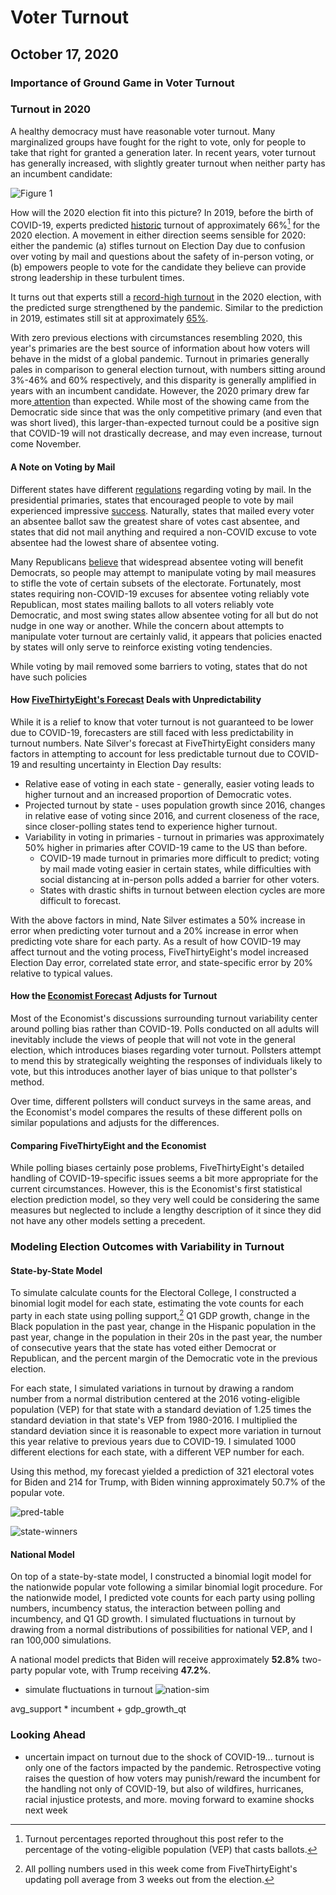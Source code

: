 # Voter Turnout
## October 17, 2020

### Importance of Ground Game in Voter Turnout

### Turnout in 2020

A healthy democracy must have reasonable voter turnout. Many marginalized groups have fought for the right to vote, only for people to take that right for granted a generation later. In recent years, voter turnout has generally increased, with slightly greater turnout when neither party has an incumbent candidate:

![Figure 1](../figures/turnout/turnout_years.jpg)

How will the 2020 election fit into this picture? In 2019, before the birth of COVID-19, experts predicted [historic](https://www.usnews.com/news/elections/articles/2019-09-20/experts-predict-huge-turnout-in-2020) turnout of approximately 66%[^vep] for the 2020 election. A movement in either direction seems sensible for 2020: either the pandemic (a) stifles turnout on Election Day due to confusion over voting by mail and questions about the safety of in-person voting, or (b) empowers people to vote for the candidate they believe can provide strong leadership in these turbulent times. 

It turns out that experts still a [record-high turnout](https://www.theatlantic.com/politics/archive/2020/10/2020-election-turnout/616640/) in the 2020 election, with the predicted surge strengthened by the pandemic. Similar to the prediction in 2019, estimates still sit at approximately [65%](https://thehill.com/homenews/campaign/520313-experts-predict-record-election-turnout-as-more-than-66-million-ballots).

With zero previous elections with circumstances resembling 2020, this year's primaries are the best source of information about how voters will behave in the midst of a global pandemic. Turnout in primaries generally pales in comparison to general election turnout, with numbers sitting around 3%-46% and 60% respectively, and this disparity is generally amplified in years with an incumbent candidate. However, the 2020 primary drew far more[ attention](https://www.nytimes.com/2020/07/21/us/politics/biden-2020.html) than expected. While most of the showing came from the Democratic side since that was the only competitive primary (and even that was short lived), this larger-than-expected turnout could be a positive sign that COVID-19 will not drastically decrease, and may even increase, turnout come November.

#### A Note on Voting by Mail

Different states have different [regulations](https://www.nytimes.com/interactive/2020/08/11/us/politics/vote-by-mail-us-states.html) regarding voting by mail. In the presidential primaries, states that encouraged people to vote by mail experienced impressive [success](https://fivethirtyeight.com/features/there-have-been-38-statewide-elections-during-the-pandemic-heres-how-they-went/). Naturally, states that mailed every voter an absentee ballot saw the greatest share of votes cast absentee, and states that did not mail anything and required a non-COVID excuse to vote absentee had the lowest share of absentee voting.

Many Republicans [believe](https://www.nytimes.com/2020/05/25/us/vote-by-mail-coronavirus.html) that widespread absentee voting will benefit Democrats, so people may attempt to manipulate voting by mail measures to stifle the vote of certain subsets of the electorate. Fortunately, most states requiring non-COVID-19 excuses for absentee voting reliably vote Republican, most states mailing ballots to all voters reliably vote Democratic, and most swing states allow absentee voting for all but do not nudge in one way or another. While the concern about attempts to manipulate voter turnout are certainly valid, it appears that policies enacted by states will only serve to reinforce existing voting tendencies.

While voting by mail removed some barriers to voting, states that do not have such policies 

#### How [FiveThirtyEight's Forecast](https://fivethirtyeight.com/features/how-fivethirtyeights-2020-presidential-forecast-works-and-whats-different-because-of-covid-19/) Deals with Unpredictability

While it is a relief to know that voter turnout is not guaranteed to be lower due to COVID-19, forecasters are still faced with less predictability in turnout numbers. Nate Silver's forecast at FiveThirtyEight considers many factors in attempting to account for less predictable turnout due to COVID-19 and resulting uncertainty in Election Day results:

* Relative ease of voting in each state - generally, easier voting leads to higher turnout and an increased proportion of Democratic votes.
* Projected turnout by state - uses population growth since 2016, changes in relative ease of voting since 2016, and current closeness of the race, since closer-polling states tend to experience higher turnout.
* Variability in voting in primaries - turnout in primaries was approximately 50% higher in primaries after COVID-19 came to the US than before.
    * COVID-19 made turnout in primaries more difficult to predict; voting by mail made voting easier in certain states, while difficulties with social distancing at in-person polls added a barrier for other voters.
    * States with drastic shifts in turnout between election cycles are more difficult to forecast.

With the above factors in mind, Nate Silver estimates a 50% increase in error when predicting voter turnout and a 20% increase in error when predicting vote share for each party. As a result of how COVID-19 may affect turnout and the voting process, FiveThirtyEight's model increased Election Day error, correlated state error, and state-specific error by 20% relative to typical values.


#### How the [Economist Forecast](https://projects.economist.com/us-2020-forecast/president/how-this-works) Adjusts for Turnout

Most of the Economist's discussions surrounding turnout variability center around polling bias rather than COVID-19. Polls conducted on all adults will inevitably include the views of people that will not vote in the general election, which introduces biases regarding voter turnout. Pollsters attempt to mend this by strategically weighting the responses of individuals likely to vote, but this introduces another layer of bias unique to that pollster's method. 

Over time, different pollsters will conduct surveys in the same areas, and the Economist's model compares the results of these different polls on similar populations and adjusts for the differences. 

#### Comparing FiveThirtyEight and the Economist

While polling biases certainly pose problems, FiveThirtyEight's detailed handling of COVID-19-specific issues seems a bit more appropriate for the current circumstances. However, this is the Economist's first statistical election prediction model, so they very well could be considering the same measures but neglected to include a lengthy description of it since they did not have any other models setting a precedent.

### Modeling Election Outcomes with Variability in Turnout

#### State-by-State Model

To simulate calculate counts for the Electoral College, I constructed a binomial logit model for each state, estimating the vote counts for each party in each state using polling support,[^polls] Q1 GDP growth, change in the Black population in the past year, change in the Hispanic population in the past year, change in the population in their 20s in the past year, the number of consecutive years that the state has voted either Democrat or Republican, and the percent margin of the Democratic vote in the previous election.

For each state, I simulated variations in turnout by drawing a random number from a normal distribution centered at the 2016 voting-eligible population (VEP) for that state with a standard deviation of 1.25 times the standard deviation in that state's VEP from 1980-2016. I multiplied the standard deviation since it is reasonable to expect more variation in turnout this year relative to previous years due to COVID-19. I simulated 1000 different elections for each state, with a different VEP number for each.

Using this method, my forecast yielded a prediction of 321 electoral votes for Biden and 214 for Trump, with Biden winning approximately 50.7% of the popular vote.

![pred-table](../figures/turnout/pred_table.png)

![state-winners](../figures/turnout/state_winners.jpg)

#### National Model

On top of a state-by-state model, I constructed a binomial logit model for the nationwide popular vote following a similar binomial logit procedure. For the nationwide model, I predicted vote counts for each party using polling numbers, incumbency status, the interaction between polling and incumbency, and Q1 GD growth. I simulated fluctuations in turnout by drawing from a normal distributions of possibilities for national VEP, and I ran 100,000 simulations.

A national model predicts that Biden will receive approximately **52.8%** two-party popular vote, with Trump receiving **47.2%**.	
- simulate fluctuations in turnout
![nation-sim](../figures/turnout/nation_sim.jpg)

avg_support * incumbent + gdp_growth_qt


### Looking Ahead

- uncertain impact on turnout due to the shock of COVID-19... turnout is only one of the factors impacted by the pandemic. Retrospective voting raises the question of how voters may punish/reward the incumbent for the handling not only of COVID-19, but also of wildfires, hurricanes, racial injustice protests, and more. moving forward to examine shocks next week



[^vep]: Turnout percentages reported throughout this post refer to the percentage of the voting-eligible population (VEP) that casts ballots.

[^polls]: All polling numbers used in this week come from FiveThirtyEight's updating poll average from 3 weeks out from the election.

